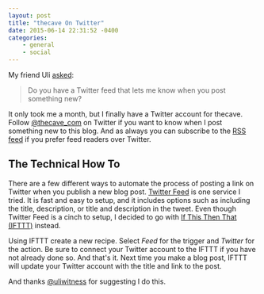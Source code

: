 ```yaml
---
layout: post
title: "thecave On Twitter"
date: 2015-06-14 22:31:52 -0400
categories: 
    - general 
    - social
---
```

My friend Uli [asked][1]:

> Do you have a Twitter feed that lets me know when you post something new?

It only took me a month, but I finally have a Twitter account for thecave. Follow [@thecave_com][2] on Twitter if you want to know when I post something new to this blog. And as always you can subscribe to the [RSS feed][3] if you prefer feed readers over Twitter.

## The Technical How To

There are a few different ways to automate the process of posting a link on Twitter when you publish a new blog post. [Twitter Feed][4] is one service I tried. It is fast and easy to setup, and it includes options such as including the title, description, or title and description in the tweet. Even though Twitter Feed is a cinch to setup, I decided to go with [If This Then That (IFTTT)][5] instead.

Using IFTTT create a new recipe. Select *Feed* for the trigger and *Twitter* for the action. Be sure to connect your Twitter account to the IFTTT if you have not already done so. And that's it. Next time you make a blog post, IFTTT will update your Twitter account with the title and link to the post.

And thanks [@uliwitness][6] for suggesting I do this.

[1]: https://twitter.com/uliwitness/status/600656348272001024
[2]: https://twitter.com/thecave_com/
[3]: http://www.thecave.com/feed.xml
[4]: http://twitterfeed.com
[5]: https://ifttt.com/
[6]: https://twitter.com/uliwitness
